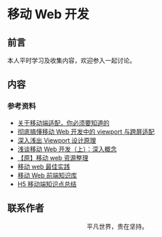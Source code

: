 # 移动 Web 开发

## 前言

本人平时学习及收集内容，欢迎参入一起讨论。

## 内容

### 参考资料

- [关于移动端适配，你必须要知道的](https://juejin.im/post/5cddf289f265da038f77696c)
- [彻底搞懂移动 Web 开发中的 viewport 与跨屏适配](https://mp.weixin.qq.com/s/aaXgFw4isWq1RrHkv75zLA)
- [深入浅出 Viewport 设计原理](https://www.cnblogs.com/onepixel/p/12144364.html)
- [浅谈移动 Web 开发（上）：深入概念](https://www.infoq.cn/article/development-of-the-mobile-web-deep-concept/)
- [【原】移动 web 资源整理](https://www.cnblogs.com/PeunZhang/p/3407453.html)
- [移动 web 最佳实践](https://juejin.im/post/5d759f706fb9a06afa32adec)
- [移动 Web 前端知识库](https://github.com/AlloyTeam/Mars)
- [H5 移动端知识点总结](https://www.cnblogs.com/tugenhua0707/p/5180841.html)

## 联系作者

<div align="center">
    <p>
        平凡世界，贵在坚持。
    </p>
    <img :src="$withBase('/about/contact.png')" />
</div>
